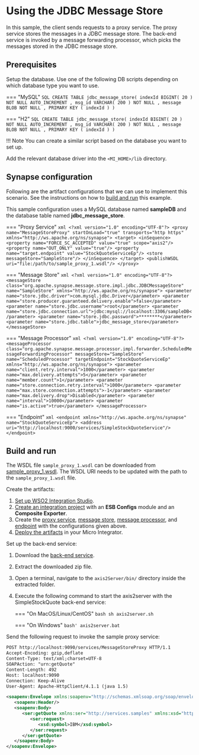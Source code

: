 # Using the JDBC Message Store
In this sample, the client sends requests to a proxy service. The proxy service stores the messages in a JDBC message store. The back-end service is invoked by a message forwarding processor, which picks the messages stored in the JDBC message store.

## Prerequisites

Setup the database. Use one of the following DB scripts depending on which database type you want to use. 

=== "MySQL"
    ```SQL
    CREATE TABLE jdbc_message_store(
                indexId BIGINT( 20 ) NOT NULL AUTO_INCREMENT ,
                msg_id VARCHAR( 200 ) NOT NULL ,
                message BLOB NOT NULL ,
                PRIMARY KEY ( indexId )
                )
    ```

=== "H2"
    ```SQL
    CREATE TABLE jdbc_message_store(
                    indexId BIGINT( 20 ) NOT NULL AUTO_INCREMENT ,
                    msg_id VARCHAR( 200 ) NOT NULL ,
                    message BLOB NOT NULL ,
                    PRIMARY KEY ( indexId )
                    )
    ```

!!! Note
    You can create a similar script based on the database you want to set up.

Add the relevant database driver into the `<MI_HOME>/lib` directory.

## Synapse configuration
Following are the artifact configurations that we can use to implement this scenario. See the instructions on how to [build and run](#build-and-run) this example.

This sample configuration uses a MySQL database named **sampleDB** and the database table named **jdbc_message_store**.

=== "Proxy Service"
    ```xml
    <?xml version="1.0" encoding="UTF-8"?>
    <proxy name="MessageStoreProxy" startOnLoad="true" transports="http https" xmlns="http://ws.apache.org/ns/synapse">
        <target>
            <inSequence>
            <property name="FORCE_SC_ACCEPTED" value="true" scope="axis2"/>
            <property name="OUT_ONLY" value="true"/>
            <property name="target.endpoint" value="StockQuoteServiceEp"/>
            <store messageStore="SampleStore"/>
        </inSequence>
        </target>
        <publishWSDL uri="file:/path/to/sample_proxy_1.wsdl"/>
    </proxy>
    ```

=== "Message Store"
    ```xml
    <?xml version="1.0" encoding="UTF-8"?>
    <messageStore class="org.apache.synapse.message.store.impl.jdbc.JDBCMessageStore" name="SampleStore" xmlns="http://ws.apache.org/ns/synapse">
        <parameter name="store.jdbc.driver">com.mysql.jdbc.Driver</parameter>
        <parameter name="store.producer.guaranteed.delivery.enable">false</parameter>
        <parameter name="store.jdbc.username">root</parameter>
        <parameter name="store.jdbc.connection.url">jdbc:mysql://localhost:3306/sampleDB</parameter>
        <parameter name="store.jdbc.password">********</parameter>
        <parameter name="store.jdbc.table">jdbc_message_store</parameter>
    </messageStore>
    ```

=== "Message Processor"
    ```xml
    <?xml version="1.0" encoding="UTF-8"?>
    <messageProcessor class="org.apache.synapse.message.processor.impl.forwarder.ScheduledMessageForwardingProcessor" messageStore="SampleStore" name="ScheduledProcessor" targetEndpoint="StockQuoteServiceEp" xmlns="http://ws.apache.org/ns/synapse">
        <parameter name="client.retry.interval">1000</parameter>
        <parameter name="max.delivery.attempts">5</parameter>
        <parameter name="member.count">1</parameter>
        <parameter name="store.connection.retry.interval">1000</parameter>
        <parameter name="max.store.connection.attempts">-1</parameter>
        <parameter name="max.delivery.drop">Disabled</parameter>
        <parameter name="interval">10000</parameter>
        <parameter name="is.active">true</parameter>
    </messageProcessor>
    ```

=== "Endpoint"
    ```xml
    <endpoint xmlns="http://ws.apache.org/ns/synapse" name="StockQuoteServiceEp">
    <address uri="http://localhost:9000/services/SimpleStockQuoteService"/>
    </endpoint>
    ```

## Build and run

The WSDL file `sample_proxy_1.wsdl` can be downloaded from  [sample_proxy_1.wsdl](https://github.com/wso2-docs/WSO2_EI/blob/master/samples-protocol-switching/sample_proxy_1.wsdl). 
The WSDL URI needs to be updated with the path to the `sample_proxy_1.wsdl` file.

Create the artifacts:

1. [Set up WSO2 Integration Studio]({{base_path}}/integrate/develop/installing-wso2-integration-studio).
2. [Create an integration project]({{base_path}}/integrate/develop/create-integration-project) with an <b>ESB Configs</b> module and an <b>Composite Exporter</b>.
3. Create the [proxy service]({{base_path}}/integrate/develop/creating-artifacts/creating-a-proxy-service), [message store]({{base_path}}/integrate/develop/creating-artifacts/creating-a-message-store), [message processor]({{base_path}}/integrate/develop/creating-artifacts/creating-a-message-processor), and [endpoint]({{base_path}}/integrate/develop/creating-artifacts/creating-endpoints) with the configurations given above.
4. [Deploy the artifacts]({{base_path}}/integrate/develop/deploy-artifacts) in your Micro Integrator.

Set up the back-end service:

1. Download the [back-end service](https://github.com/wso2-docs/WSO2_EI/blob/master/Back-End-Service/axis2Server.zip).
2. Extract the downloaded zip file.
3. Open a terminal, navigate to the `axis2Server/bin/` directory inside the extracted folder.
4. Execute the following command to start the axis2server with the SimpleStockQuote back-end service:
   
    === "On MacOS/Linux/CentOS"
        ```bash
        sh axis2server.sh
        ```
          
    === "On Windows"
        ```bash'
        axis2server.bat
        ```

Send the following request to invoke the sample proxy service:

```xml
POST http://localhost:9090/services/MessageStoreProxy HTTP/1.1
Accept-Encoding: gzip,deflate
Content-Type: text/xml;charset=UTF-8
SOAPAction: "urn:getQuote"
Content-Length: 492
Host: localhost:9090
Connection: Keep-Alive
User-Agent: Apache-HttpClient/4.1.1 (java 1.5)

<soapenv:Envelope xmlns:soapenv="http://schemas.xmlsoap.org/soap/envelope/" xmlns:ser="http://services.samples" xmlns:xsd="http://services.samples/xsd">
   <soapenv:Header/>
   <soapenv:Body>
      <ser:getQuote xmlns:ser="http://services.samples" xmlns:xsd="http://services.samples/xsd">
         <ser:request>
            <xsd:symbol>IBM</xsd:symbol>
         </ser:request>
      </ser:getQuote>
   </soapenv:Body>
</soapenv:Envelope>
```